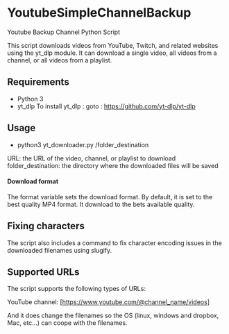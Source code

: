 # YoutubeSimpleChannelBackup

Youtube Backup Channel Python Script

This script downloads videos from YouTube, Twitch, and related websites using the yt_dlp module. It can download a single video, all videos from a channel, or all videos from a playlist.

## Requirements
- Python 3
- yt_dlp
To install yt_dlp : goto : https://github.com/yt-dlp/yt-dlp

## Usage

- python3 yt_downloader.py <URL> /folder_destination

URL: the URL of the video, channel, or playlist to download
folder_destination: the directory where the downloaded files will be saved

#### Download format
The format variable sets the download format. By default, it is set to the best quality MP4 format.
It download to the bets available quality.

## Fixing characters
The script also includes a command to fix character encoding issues in the downloaded filenames using slugify. 

## Supported URLs
The script supports the following types of URLs:

YouTube channel: [https://www.youtube.com/@channel_name/videos]

And it does change the filenames so the OS (linux, windows and dropbox, Mac, etc...) can coope with the filenames.
